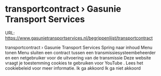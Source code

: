 # transportcontract › Gasunie Transport Services

URL: https://www.gasunietransportservices.nl/begrippenlijst/transportcontract

transportcontract › Gasunie Transport Services
Spring naar inhoud
Menu tonen
Menu sluiten
een contract tussen een
transmissiesysteembeheerder
en een
netgebruiker
voor de uitvoering van de
transmissie
Deze website vraagt je toestemming cookies te gebruiken voor
YouTube
. Lees het
cookiebeleid
voor meer informatie.
Ik ga akkoord
Ik ga niet akkoord